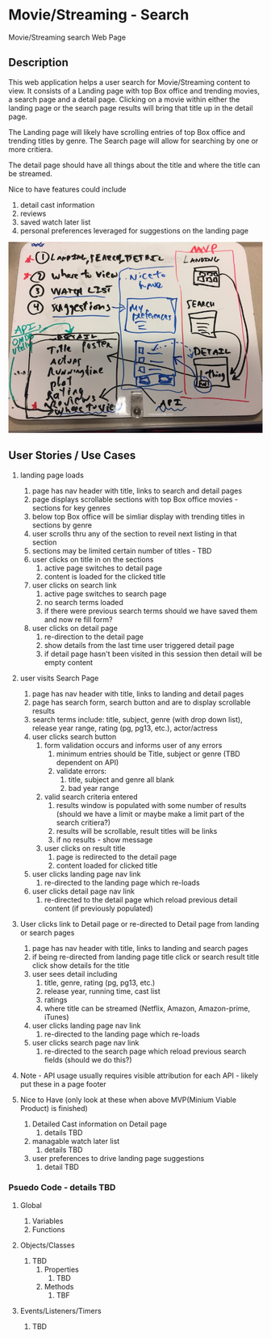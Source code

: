 # Movie/Streaming - Search

Movie/Streaming search Web Page

## Description

This web application helps a user search for Movie/Streaming content to view.
It consists of a Landing page with top Box office and trending movies, a search page and a detail page.
Clicking on a movie within either the landing page or the search page results will bring that title up in the detail page.

The Landing page will likely have scrolling entries of top Box office and trending titles by genre.
The Search page will allow for searching by one or more critiera.

The detail page should have all things about the title and where the title can be streamed.

Nice to have features could include
1.  detail cast information
2.  reviews
3.  saved watch later list
4.  personal preferences leveraged for suggestions on the landing page 


![preliminary design whiteboard](assets/images/prelim-design-whiteboard.png)



## User Stories / Use Cases

1.  landing page loads
    1. page has nav header  with title, links to search and detail pages
    2. page displays scrollable sections with top Box office movies - sections for key genres
    3. below top Box office will be simliar display with trending titles in sections by genre
    4. user scrolls thru any of the section to reveil next listing in that section
    5. sections may be limited certain number of titles - TBD
    6. user clicks on title in on the sections
        1. active page switches to detail page
        2. content is loaded for the clicked title 
    7. user clicks on search link 
        1. active page switches to search page
        2. no search terms loaded 
        3. if there were previous search terms should we have saved them and now re fill form?
    8. user clicks on detail page
        1. re-direction to the detail page 
        2. show details from the last time user triggered detail page
        3. if detail page hasn't been visited in this session then detail will be empty content
        
2.  user visits Search Page
    1. page has nav header with title, links to landing and detail pages
    2. page has search form, search button and are to display scrollable results
    3. search terms include:  title, subject, genre (with drop down list), release year range, rating (pg, pg13, etc.), actor/actress
    4. user clicks search button 
        1.  form validation occurs and informs user of any errors
            1. minimum entries should be Title, subject or genre (TBD dependent on API)
            2. validate errors:
                1. title, subject and genre all blank
                2. bad year range
        2. valid search criteria entered
            1. results window is populated with some number of results (should we have a limit or maybe make a limit part of the search critiera?)
            2. results will be scrollable, result titles will be links
            3. if no results - show message
        3. user clicks on result title
            1.  page is redirected to the detail page
            2.  content loaded for clicked title 
    5. user clicks landing page nav link
        1. re-directed to the landing page which re-loads
    6. user clicks detail page nav link
        1. re-directed to the detail page which reload previous detail content (if previously populated)

3.  User clicks link to Detail page or re-directed to Detail page from landing or search pages
    1. page has nav header with title, links to landing and search pages
    2. if being re-directed from landing page title click or search result title click show details for the title
    3. user sees detail including
        1. title, genre, rating (pg, pg13, etc.)
        2. release year, running time, cast list
        3. ratings
        4. where title can be streamed (Netflix, Amazon, Amazon-prime, iTunes)
    4. user clicks landing page nav link
        1. re-directed to the landing page which re-loads
    5. user clicks search page nav link
        1. re-directed to the search page which reload previous search fields (should we do this?)

4.  Note - API usage usually requires visible attribution for each API - likely put these in a page footer

5.  Nice to Have (only look at these when above MVP(Minium Viable Product) is finished)
    1. Detailed Cast information on Detail page
        1. details TBD
    2. managable watch later list
        1. details TBD
    3. user preferences to drive landing page suggestions 
        1. detail TBD

### Psuedo Code - details TBD

1. Global
    1. Variables
    2. Functions

2. Objects/Classes
    1. TBD
        1. Properties
            1. TBD
        2. Methods
            1. TBF

3. Events/Listeners/Timers
    1. TBD
         
